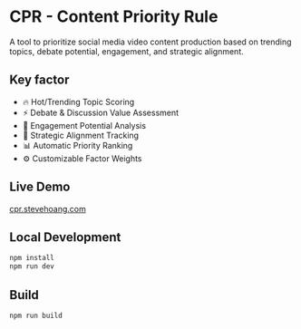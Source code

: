 # CPR - Content Priority Rule

A tool to prioritize social media video content production based on trending topics, debate potential, engagement, and strategic alignment.

## Key factor

- 🔥 Hot/Trending Topic Scoring
- ⚡ Debate & Discussion Value Assessment
- 💬 Engagement Potential Analysis
- 🎯 Strategic Alignment Tracking
- 📊 Automatic Priority Ranking
- ⚙️ Customizable Factor Weights

## Live Demo

[cpr.stevehoang.com](https://cpr.stevehoang.com)

## Local Development
```bash
npm install
npm run dev
```

## Build
```bash
npm run build
```